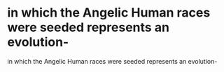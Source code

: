 # in which the Angelic Human races were seeded represents an evolution-

in which the Angelic Human races were seeded represents an evolution-